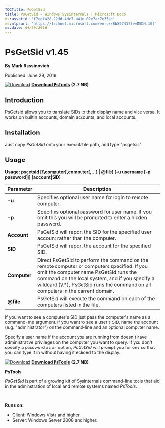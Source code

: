 ```yaml
--- 
TOCTitle: PsGetSid
title: PsGetSid - Windows Sysinternals | Microsoft Docs
ms:assetid: 'f7eefa28-72dd-4dc7-a41e-02e7ac7e35ae'
ms:mtpsurl: 'https://technet.microsoft.com/en-us/Bb897417(v=MSDN.10)'
ms.date: 06/29/2016
---
```


PsGetSid v1.45
==============

**By Mark Russinovich**

Published: June 29, 2016

[![Download](/media/landing/sysinternals/download_sm.png)](https://download.sysinternals.com/files/PSTools.zip) [**Download PsTools**](https://download.sysinternals.com/files/PSTools.zip) **(2.7 MB)**


## Introduction

PsGetsid allows you to translate SIDs to their display name and vice
versa. It works on builtin accounts, domain accounts, and local
accounts.

## Installation

Just copy *PsGetSid* onto your executable path, and type "psgetsid".

## Usage

**Usage: psgetsid \[\\\\computer\[,computer\[,...\] | @file\] \[-u
username \[-p password\]\]\] \[account|SID\]**

 
|Parameter  |Description  |
|---------|---------|
|  **-u**        | Specifies optional user name for login to remote computer.|
|  **-p**        | Specifies optional password for user name. If you omit this you will be prompted to enter a hidden password.|
|  **Account**   | PsGetSid will report the SID for the specified user account rather than the computer.|
|  **SID**       | PsGetSid will report the account for the specified SID.|
|  **Computer**  | Direct PsGetSid to perform the command on the remote computer or computers specified. If you omit the computer name PsGetSid runs the command on the local system, and if you specify a wildcard (\\\\\*), PsGetSid runs the command on all computers in the current domain.|
|  **@file**     | PsGetSid will execute the command on each of the computers listed in the file.|

If you want to see a computer's SID just pass the computer's name as a
command-line argument. If you want to see a user's SID, name the account
(e.g. "administrator") on the command-line and an optional computer
name.

Specify a user name if the account you are running from doesn't have
administrative privileges on the computer you want to query. If you
don't specify a password as an option, *PsGetSid* will prompt you for
one so that you can type it in without having it echoed to the display.

[![Download](/media/landing/sysinternals/download_sm.png)](https://download.sysinternals.com/files/PSTools.zip) [**Download PsTools**](https://download.sysinternals.com/files/PSTools.zip) **(2.7 MB)**
 

**PsTools**

*PsGetSid* is part of a growing kit of Sysinternals command-line tools
that aid in the adminstration of local and remote systems named
*PsTools*.

 

**Runs on:**

-   Client: Windows Vista and higher.
-   Server: Windows Server 2008 and higher.



